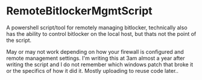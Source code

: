 # RemoteBitlockerMgmtScript

A powershell script/tool for remotely managing bitlocker, technically also has the ability to control bitlocker on the local host, but thats not the point of the script.

May or may not work depending on how your firewall is configured and remote management settings. I'm writing this at 3am almost a year after writing the script and I do not remember which windows patch that broke it or the specifics of how it did it. Mostly uploading to reuse code later..
